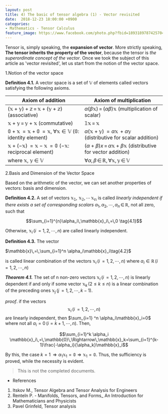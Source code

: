 ```yaml
---
layout: post
title: 4) The basic of tensor algebra (1) - Vector revisited
date:  2018-12-23 18:00:00 +0900
categories:
- Mathematics - Tensor Calculus
feature_image: https://www.facebook.com/photo.php?fbid=1893189787425704&set=a.1893187554092594&type=3&theater
---
```


Tensor is, simply speaking, the **expansion of vector**.  More strictly speaking, **The tensor inherits the property of the vector**, because the tensor is *the superordinate concept of the vector*. Once we took the subject of this article as 'vector revisited', let us start from the notion of the vector space.

 1.Notion of the vector space

**Definition 4.1.** A vector space is a set of $\mathbb{V}$ of elements called vectors satisfying the following axioms.

| Axiom of addition                                            | Axiom of multiplication                                      |
| ------------------------------------------------------------ | ------------------------------------------------------------ |
| $\mathbb{(x+y)+z}\,=\,\mathbb{x+(y+z)}$ (associative)        | $\alpha(\beta \mathbb{x})\,=\,(\alpha \beta)\mathbb{x}$ (multiplication of scalar) |
| $\mathbb{x} + \mathbb{y}\,=\,\mathbb{y} + \mathbb{x}$ (commutative) | $\mathbb{1 x}\,=\,\mathbb{x}$                                |
| $\mathbb{0+x}\,=\mathbb{x+0}\,=\mathbb{x}$, $\forall \mathbb{x} \in \mathbb{V}$ ($\mathbb{0}$: identity element) | $\alpha(\mathbb{x+y})\,=\alpha\mathbb{x}\,+\alpha\mathbb{y}$ (distributive for scalar addition) |
| $\mathbb{x+(-x)}\,=\mathbb{x-x}\,=\mathbb{0}$  ($-\mathbb{x}$: reciprocal element) | $(\alpha+\beta)x\,=\,\alpha\mathbb{x}+\beta\mathbb{x}$ (distributive for vector addition) |
| where $\mathbb{x}$,  $\mathbb{y}$ $\in$ $\mathbb{V}$         | $\forall \alpha,\,\beta\,\in\,\mathbb{R},\,\forall \mathbb{x},\,\mathbb{y}\,\in\,\mathbb{V}$ |

 2.Basis and Dimension of the Vector Space

Based on the arithmetic of the vector, we can set another properties of vectors: basis and dimension.

**Definition 4.2.** A set of vectors $\mathbb{x_1,\,\,x_2,\,\cdots\,x_n}$ is called *linearly independent if there exists a set of corresponding scalars* ${\alpha}_1,\,{\alpha}_2,\,\cdots,\,{\alpha}_n\,\in\,\mathbb{R}$, not all zero, such that

$$\sum_{i=1}^{n}\alpha_i\,\mathbb{x}_i\,=\,0 \tag{4.1}$$

Otherwise, $\mathbb{x}_i\,(i\,=1,2,\cdots,n)$ are called linearly independent.

**Definition 4.3.** The vector

$\mathbb{x}\,=\,\sum_{i=1}^n \alpha_i\mathbb{x}_i\tag{4.2}$

is called linear combination of the vectors $\mathbb{x}_i\,(i\,=1,2,\cdots,n)$ where $\alpha_i\in\mathbb{R}\, (i\,=1,2,\cdots,n)$

***Theorem 4.1.*** The set of n non-zero vectors $\mathbb{x}_i\,(i\,=1,2,\cdots,n)$ is linearly dependent if and only if some vector $\mathbb{x}_k\,(2≤k≤n)$ is a linear combination of the preceding ones $\mathbb{x}_j\,(j\,=1,2,\cdots,k-1)$.

*proof*. if the vectors $$\mathbb{x}_i\,(i\,=1,2,\cdots,n)$$ are linearly independent, then $\sum_{i=1} ^n \alpha_i\mathbb{x}_i=0$  where not all $\alpha_i=0\,(i=k+1,\cdots,n)$. Then,

$$\sum_{i=1}^k \alpha_i \mathbb{x}_i\,=\,\mathbb{0}\,\Rightarrow\,\mathbb{x}_k=\sum_{i=1}^{k-1}\frac{-\alpha_i}{\alpha_k}\mathbb{x}_i$$

By this, the case $k=1\,\Rightarrow \alpha_1 \mathbb{x}_1=\mathbb{0} \Rightarrow \mathbb{x}_1=\mathbb{0}$. Thus, the sufficiency is proved, while the necessity is evident.





> This is not the completed documents.




* References

1. Itskov M., Tensor Algebra and Tensor Analysis for Engineers
2. Renteln P. - Manifolds, Tensors, and Forms_ An Introduction for Mathematicians and Physicists
3. Pavel Grinfeld, Tensor analysis

